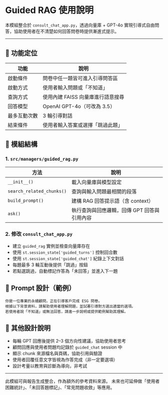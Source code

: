 # Guided RAG 使用說明

本模組整合於 `consult_chat_app.py`，透過向量庫 + GPT-4o 實現引導式自由問答，協助使用者在不清楚如何回答問卷時提供漸進式提示。

---

## 🎯 功能定位

| 功能            | 說明 |
|------------------|------|
| 啟動條件         | 問卷中任一題皆可進入引導問答區 |
| 啟動方式         | 使用者輸入問題或「不知道」 |
| 查詢方式         | 使用內建 FAISS 向量庫進行語意搜尋 |
| 回答模型         | OpenAI GPT-4o（可改為 3.5） |
| 最多互動次數     | 3 輪引導對話 |
| 結束條件         | 使用者輸入答案或選擇「跳過此題」 |


## 🧩 模組結構

### 1. `src/managers/guided_rag.py`

| 方法             | 說明 |
|------------------|------|
| `__init__()`      | 載入向量庫與模型設定 |
| `search_related_chunks()` | 查詢與輸入問題最相關的段落 |
| `build_prompt()` | 建構 RAG 回答提示語（含 context）|
| `ask()`           | 執行查詢與回應邏輯，回傳 GPT 回答與引用內容 |


### 2. 修改 `consult_chat_app.py`

- 建立 `guided_rag` 實例並檢查向量庫存在
- 使用 `st.session_state['guided_turns']` 控制回合數
- 使用 `st.session_state['guided_chat']` 紀錄上下文對話
- 每題最多 3 輪互動後提供「跳過」按鈕
- 若點選跳過，自動標記作答為「未回答」並進入下一題


## 🧠 Prompt 設計（範例）

```text
你是一位專業的永續顧問，正在引導客戶完成 ESG 問卷。
根據以下背景資料，請幫助使用者理解問題，並試著引導對方選出適當的選項。
若使用者說「不知道」或無法回答，請進一步說明或提供範例幫助其理解。
```


## 📝 其他設計說明

- 每輪 GPT 回應後提供 2–3 個方向性建議，協助使用者思考
- 顧問回應與使用者問題均記錄於 `guided_chat` session 中
- 顯示 chunk 來源檔名與頁碼，協助引用與驗證
- 使用者回覆任意文字皆視為作答完成（非一定要選項）
- 設計考量以教育與診斷為導向，非考試

---

此模組可與報告生成整合，作為額外的參考資料來源。
未來也可延伸做「使用者困難統計」、「未回答題標記」、「常見問題收斂」等應用。

